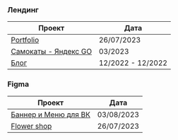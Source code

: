 ### Лендинг
| Проект | Дата |
|--|--|
| <a href="http://kolmykoff.tilda.ws/portfolio">Portfolio</a> | 26/07/2023 |
| <a href="http://kolmykoff.tilda.ws/page32252908.html">Cамокаты - Яндекс GO</a> | 03/2023 |
| <a href="https://kolmykov.github.io/Noemi/">Блог</a> | 12/2022 - 12/2022 |

### Figma
  
| Проект | Дата |
|--|--|
| <a href="https://i.pinimg.com/originals/f0/b2/40/f0b240aff419973e78ba9a5e253b0811.png">Баннер и Меню для ВК</a> | 03/08/2023 |
| <a href="https://i.pinimg.com/originals/b0/7a/51/b07a5120a26281631f9c26b47fd168f6.png">Flower shop</a> | 26/07/2023 |
